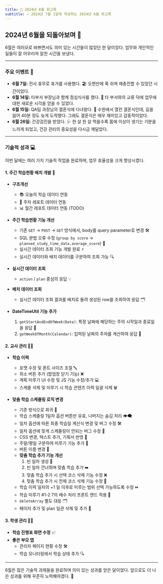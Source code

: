 ```yaml
---
title: 📅 2024년 6월 회고록
subtitle: ✍️ 2024년 7월 1일에 작성하는 2024년 6월 회고록
---
```


## 2024년 6월을 되돌아보며 🌟

6월은 여러모로 바쁘면서도 의미 있는 시간들이 많았던 한 달이었다. 업무와 개인적인 일들이 잘 어우러져 알찬 시간을 보냈다.

---

### 주요 이벤트 🎉

- **6월 7일:** 전사 휴무로 휴가를 사용했다. 🏖️ 오랜만에 푹 쉬며 재충전할 수 있었던 시간이었다.
- **6월 14일:** 타부서 부장님과 함께 점심식사를 했다. 🍲 타 부서와의 교류 덕에 업무에 대한 새로운 시각을 얻을 수 있었다.
- **6월 15일:** QA팀 과장님의 결혼식에 다녀왔다. 💍 수원에서 열린 결혼식인데, 길을 잃어 40분 정도 늦게 도착했다. 그래도 결혼식은 매우 재미있고 감동적이었다.
- **6월 26일:** 건강검진을 받았다. 🩺 한 살 한 살 먹을수록 몸에 이상이 생기는 기분을 느끼게 되었고, 건강 관리의 중요성을 다시금 깨달았다.

---

### 기술적 성과 💻

이번 달에는 여러 가지 기술적 작업을 완료하며, 업무 효율성을 크게 향상시켰다.

#### 1. 주간 학습현황 배치 개발 🔄

- **구조개선**
  - 📚 오늘의 학습 데이터 연동
  - 📅 주차 레포트 데이터 연동
  - 📊 월간 레포트 데이터 연동 (TODO)

- **주간 학습현황 기능 개선**
  - 기존 `GET` -> `POST` -> `GET` 방식에서, body를 query parameter로 변경 🛠️
  - SQL 문법 오류 수정 (`group by score` -> `planned_study_time_data.average_score`) 📝
  - 실시간 데이터 조회 기능 개발 완료 ⚡
  - 실시간 데이터와 배치 데이터를 구분하여 조회 가능 🔍

- **실시간 데이터 조회**
  - `action` / `plan` 중심의 응답 💡

- **배치 데이터 조회**
  - 실시간 데이터 조회 결과를 배치로 돌려 생성된 row를 조회하여 응답 🗂️

- **DateTimeUtil 기능 추가**
  1. `getStartAndEndOfWeek(Date)`: 특정 날짜에 해당하는 주의 시작일과 종료일을 응답 📆
  2. `getWeekOfMonth(Calendar)`: 입력된 날짜의 주차를 계산하여 응답 📅

#### 2. 교사 관리 👩‍🏫

- **학습 이력**
  - 포맷 수정 및 폰트 사이즈 조절 🔤
  - 취소 버튼 추가 (팝업창 닫기 기능) ❌
  - 계획 미루기 UI 수정 및 JS 기능 수정/추가 💻
  - 스케줄 삭제 및 미루기 시 학습 콘텐츠 이력 일괄 삭제 🗑️

- **맞춤 학습 스케줄링 로직 변경**
  - 기존 방식으로 회귀 🔄
  - 학습 스케줄링 1일차 옵션 버튼만 유효, 나머지는 숨김 처리 👁️‍🗨️
  - 일차 옵션에 따른 최종 학습일 계산식 변경 및 버그 수정 🛠️
  - 일차 옵션에 맞게 스케줄링이 안되는 버그 수정 🐛
  - CSS 변경, 텍스트 추가, 기획서 반영 🎨
  - 주말/평일 구분하여 미루기 기능 추가 📅
  - 버튼 이름 변경 📝
  - **맞춤 학습 추가 기능 개선**
    1. 빈 일차 생성 📅
    2. 빈 일차 건너뛰며 맞춤 학습 추가 ➡️
    3. 맞춤 학습 추가 시 선택 코스 삭제 기능 수정 ❌
    4. 맞춤 학습 추가 시 전체 코스 삭제 기능 수정 🔄
  - 학습 이력 일자의 +1 일 이후로 미루는 범위 선택 가능하도록 수정 ⏩
  - 학습 미루기 #1-2 7의 배수 처리 프론트 엔드 적용 🧮
  - `deleteArray` 별도 대응 🗂️
  - 페이지 추가 및 plan 일관 삭제 및 추가 📄

#### 3. 학생 관리 🧑‍🎓

- **학습 진행표 화면 수정** 📈
- **좋은 부모 앱**
  - 관리자 페이지 현황 수정 🛠️
  - 학습 모니터링에서 학습 상태 추가 🔍

---

6월은 많은 기술적 과제들을 완료하며 의미 있는 성과를 얻은 달이었다. 앞으로도 더 나은 성과를 위해 꾸준히 노력해야겠다. 🚀
